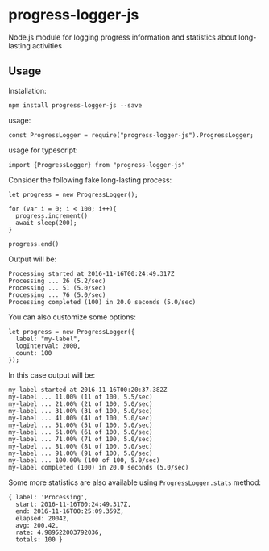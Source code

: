 # progress-logger-js
Node.js module for logging progress information and statistics about long-lasting activities


## Usage

Installation:

    npm install progress-logger-js --save

usage:

    const ProgressLogger = require("progress-logger-js").ProgressLogger;

usage for typescript:

    import {ProgressLogger} from "progress-logger-js"


Consider the following fake long-lasting process:

    let progress = new ProgressLogger();

    for (var i = 0; i < 100; i++){
      progress.increment()
      await sleep(200);
    }

    progress.end()

Output will be:

    Processing started at 2016-11-16T00:24:49.317Z
    Processing ... 26 (5.2/sec)
    Processing ... 51 (5.0/sec)
    Processing ... 76 (5.0/sec)
    Processing completed (100) in 20.0 seconds (5.0/sec)


You can also customize some options:

    let progress = new ProgressLogger({
      label: "my-label",
      logInterval: 2000,
      count: 100
    });

In this case output will be:

    my-label started at 2016-11-16T00:20:37.382Z
    my-label ... 11.00% (11 of 100, 5.5/sec)
    my-label ... 21.00% (21 of 100, 5.0/sec)
    my-label ... 31.00% (31 of 100, 5.0/sec)
    my-label ... 41.00% (41 of 100, 5.0/sec)
    my-label ... 51.00% (51 of 100, 5.0/sec)
    my-label ... 61.00% (61 of 100, 5.0/sec)
    my-label ... 71.00% (71 of 100, 5.0/sec)
    my-label ... 81.00% (81 of 100, 5.0/sec)
    my-label ... 91.00% (91 of 100, 5.0/sec)
    my-label ... 100.00% (100 of 100, 5.0/sec)
    my-label completed (100) in 20.0 seconds (5.0/sec)

Some more statistics are also available using `ProgressLogger.stats` method:

    { label: 'Processing',
      start: 2016-11-16T00:24:49.317Z,
      end: 2016-11-16T00:25:09.359Z,
      elapsed: 20042,
      avg: 200.42,
      rate: 4.989522003792036,
      totals: 100 }
